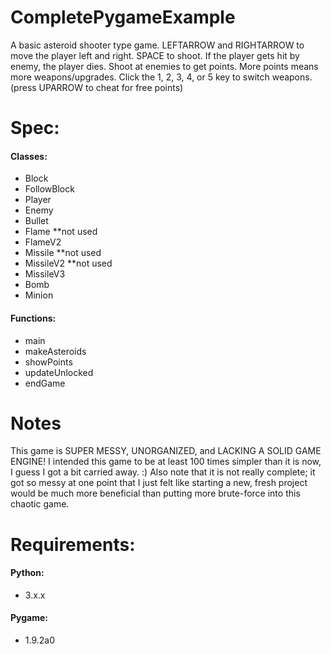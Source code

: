 # CompletePygameExample
A basic asteroid shooter type game. LEFTARROW and RIGHTARROW to move the player left and right. SPACE to shoot. If the player gets hit by enemy, the player dies. Shoot at enemies to get points. More points means more weapons/upgrades. Click the 1, 2, 3, 4, or 5 key to switch weapons. (press UPARROW to cheat for free points)

# Spec:

#### Classes:
- Block
- FollowBlock
- Player
- Enemy
- Bullet
- Flame **not used
- FlameV2
- Missile **not used
- MissileV2 **not used
- MissileV3
- Bomb
- Minion

#### Functions:
- main
- makeAsteroids
- showPoints
- updateUnlocked
- endGame

# Notes
This game is SUPER MESSY, UNORGANIZED, and LACKING A SOLID GAME ENGINE!
I intended this game to be at least 100 times simpler than it is now, I guess I got a bit carried away. :)
Also note that it is not really complete; it got so messy at one point that I just felt like starting a new, fresh project would be much more beneficial than putting more brute-force into this chaotic game.

# Requirements:

#### Python:
- 3.x.x

#### Pygame:
- 1.9.2a0
